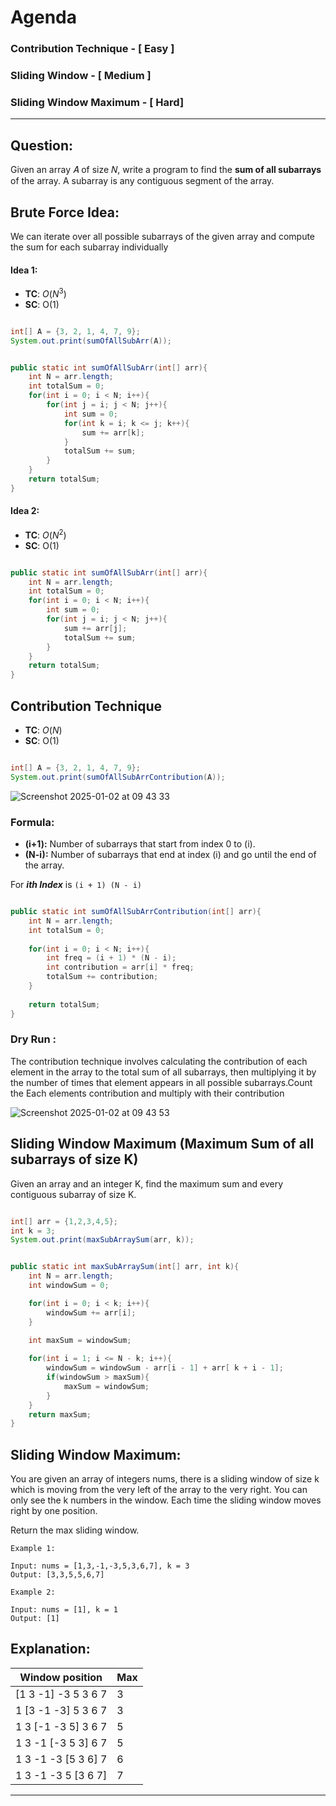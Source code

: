 # Agenda

### Contribution Technique - [ Easy ]
### Sliding Window - [ Medium ]
### Sliding Window Maximum - [ Hard]

-----

## Question:

Given an array 𝐴 of size 𝑁, write a program to find the **sum of all subarrays** of the array. A subarray is any contiguous segment of the array.

## Brute Force Idea:

We can iterate over all possible subarrays of the given array and compute the sum for each subarray individually

#### Idea 1:

- **TC**: $O(N^{3})$
- **SC**: O(1)


```java

int[] A = {3, 2, 1, 4, 7, 9};
System.out.print(sumOfAllSubArr(A));

```

```java

public static int sumOfAllSubArr(int[] arr){
    int N = arr.length;
    int totalSum = 0;
    for(int i = 0; i < N; i++){
        for(int j = i; j < N; j++){
            int sum = 0;
            for(int k = i; k <= j; k++){
                sum += arr[k];
            }
            totalSum += sum;
        }
    }
    return totalSum;
}


```

#### Idea 2:


- **TC**: $O(N^{2})$
- **SC**: O(1)

```java

public static int sumOfAllSubArr(int[] arr){
    int N = arr.length;
    int totalSum = 0;
    for(int i = 0; i < N; i++){
        int sum = 0;
        for(int j = i; j < N; j++){
            sum += arr[j];
            totalSum += sum;
        }
    }
    return totalSum;    
}

```

## Contribution Technique

- **TC**: $O(N)$
- **SC**: O(1)


```java

int[] A = {3, 2, 1, 4, 7, 9};
System.out.print(sumOfAllSubArrContribution(A));

```

![Screenshot 2025-01-02 at 09 43 33](https://github.com/user-attachments/assets/57a2da0a-b309-4317-812f-79a4bcdacdf3)


### Formula: 

- **(i+1):** Number of subarrays that start from index 0 to \(i\).
- **(N-i):** Number of subarrays that end at index \(i\) and go until the end of the array.

For ***ith Index*** is `(i + 1) (N - i)`


```java

public static int sumOfAllSubArrContribution(int[] arr){
    int N = arr.length;
    int totalSum = 0;
    
    for(int i = 0; i < N; i++){
        int freq = (i + 1) * (N - i);
        int contribution = arr[i] * freq;
        totalSum += contribution;
    }
    
    return totalSum;
}


```


### Dry Run : 

The contribution technique involves calculating the contribution of each element in the array to the total sum of all subarrays, then multiplying it by the number of times that element appears in all possible subarrays.Count the Each elements contribution and multiply with their contribution

![Screenshot 2025-01-02 at 09 43 53](https://github.com/user-attachments/assets/2a66e328-d8bb-406b-8ab2-3c8c51ed6960)

## Sliding Window Maximum (Maximum Sum of all subarrays of size K)

Given an array and an integer K, find the maximum sum and every contiguous subarray of size K.


```java

int[] arr = {1,2,3,4,5};
int k = 3;
System.out.print(maxSubArraySum(arr, k));

```


```java

public static int maxSubArraySum(int[] arr, int k){
    int N = arr.length;
    int windowSum = 0;

    for(int i = 0; i < k; i++){
        windowSum += arr[i];
    }
    
    int maxSum = windowSum;

    for(int i = 1; i <= N - k; i++){
        windowSum = windowSum - arr[i - 1] + arr[ k + i - 1];
        if(windowSum > maxSum){
            maxSum = windowSum;
        }
    }
    return maxSum;
}

```

## Sliding Window Maximum: 

You are given an array of integers nums, there is a sliding window of size k which is moving from the very left of the array to the very right. You can only see the k numbers in the window. Each time the sliding window moves right by one position.

Return the max sliding window.

```
Example 1:

Input: nums = [1,3,-1,-3,5,3,6,7], k = 3
Output: [3,3,5,5,6,7]

Example 2:

Input: nums = [1], k = 1
Output: [1]
```
Explanation:
-------------------------------------
Window position             |  Max
-------------------------   | -----
[1  3  -1] -3  5  3  6  7   |    3
 1 [3  -1  -3] 5  3  6  7   |   3
 1  3 [-1  -3  5] 3  6  7   |   5
 1  3  -1 [-3  5  3] 6  7   |   5
 1  3  -1  -3 [5  3  6] 7   |   6
 1  3  -1  -3  5 [3  6  7]  |   7
-------------------------------------
